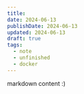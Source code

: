 ```yaml
---
title: 
date: 2024-06-13
publishDate: 2024-06-13
updated: 2024-06-13
draft: true
tags:
  - note
  - unfinished
  - docker
---
```

 
markdown content :)